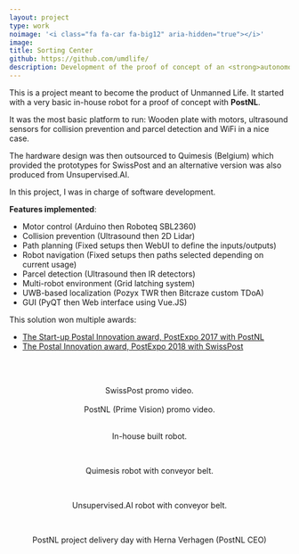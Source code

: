 ```yaml
---
layout: project
type: work
noimage: '<i class="fa fa-car fa-big12" aria-hidden="true"></i>'
image: 
title: Sorting Center
github: https://github.com/umdlife/
description: Development of the proof of concept of an <strong>autonomous sorting center</strong> based on rovers for Unmanned Life.
---
```


This is a project meant to become the product of Unmanned Life. It started with a very basic in-house robot for a proof of concept with **PostNL**.

It was the most basic platform to run: Wooden plate with motors, ultrasound sensors for collision prevention and parcel detection and WiFi in a nice case.

The hardware design was then outsourced to Quimesis (Belgium) which provided the prototypes for SwissPost and an alternative version was also produced from Unsupervised.AI.

In this project, I was in charge of software development.

**Features implemented**:

* Motor control (Arduino then Roboteq SBL2360)
* Collision prevention (Ultrasound then 2D Lidar)
* Path planning (Fixed setups then WebUI to define the inputs/outputs)
* Robot navigation (Fixed setups then paths selected depending on current usage)
* Parcel detection (Ultrasound then IR detectors)
* Multi-robot environment (Grid latching system)
* UWB-based localization (Pozyx TWR then Bitcraze custom TDoA)
* GUI (PyQT then Web interface using Vue.JS)

This solution won multiple awards:
* [The Start-up Postal Innovation award, PostExpo 2017 with PostNL](https://www.parcelandpostaltechnologyinternational.com/news/expo/post-expo-2017-show-review.html)
* [The Postal Innovation award, PostExpo 2018 with SwissPost](https://www.parcelandpostaltechnologyinternational.com/sorting-center-innovation-of-the-year-autonomous-sorting-swiss-post-and-unmanned-life)

<br><br>
<center>
<amp-vimeo
  data-videoid="283651695"
  layout="responsive"
  width="640"
  height="360"
></amp-vimeo>
SwissPost promo video.
</center>

<br>

<center>
<amp-vimeo
  data-videoid="224207412"
  layout="responsive"
  width="640"
  height="360"
></amp-vimeo>
PostNL (Prime Vision) promo video.
</center>

<br>

<center>
<amp-img width="600" height="399" src="../../assets/images/poc_sorting_center_rover.jpg" layout="responsive" alt="In-house built robot"></amp-img>

In-house built robot.
</center>

<br>

<center>
<amp-img width="1024" height="572" src="../../assets/images/poc_sorting_center_quimesis.jpg" layout="responsive" alt="Quimesis robot" ></amp-img>

Quimesis robot with conveyor belt.
</center>

<br>

<center>
<amp-img width="1024" height="572" src="../../assets/images/poc_sorting_center_uai.jpg" layout="responsive" alt="Unsupervised.ai robot" ></amp-img>

Unsupervised.AI robot with conveyor belt.
</center>

<br>

<center>
<amp-img width="1024" height="572" src="../../assets/images/poc_sorting_center.jpg" layout="responsive" alt="Project delivery day with Herna Verhagen (PostNL CEO)" ></amp-img>

PostNL project delivery day with Herna Verhagen (PostNL CEO)
</center>
